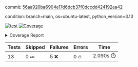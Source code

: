 commit: [56aa920ba6904e17d6dcb37f0dccdd424192ea42](https://github.com/rcmdnk/dynamic-typer/tree/56aa920ba6904e17d6dcb37f0dccdd424192ea42)

condition: branch=main, os=ubuntu-latest, python_version=3.13

[![test](https://github.com/rcmdnk/dynamic-typer/actions/workflows/test.yml/badge.svg)](https://github.com/rcmdnk/dynamic-typer/actions/runs/13086700444)
<a href="https://github.com/rcmdnk/dynamic-typer/blob/56aa920ba6904e17d6dcb37f0dccdd424192ea42/README.md"><img alt="Coverage" src="https://img.shields.io/badge/Coverage-98%25-brightgreen.svg" /></a><details><summary>Coverage Report </summary><table><tr><th>File</th><th>Stmts</th><th>Miss</th><th>Cover</th><th>Missing</th></tr><tbody><tr><td colspan="5"><b>src/dynamic_typer</b></td></tr><tr><td>&nbsp; &nbsp;<a href="https://github.com/rcmdnk/dynamic-typer/blob/56aa920ba6904e17d6dcb37f0dccdd424192ea42/src/dynamic_typer/dynamic_typer.py">dynamic_typer.py</a></td><td>78</td><td>2</td><td>97%</td><td><a href="https://github.com/rcmdnk/dynamic-typer/blob/56aa920ba6904e17d6dcb37f0dccdd424192ea42/src/dynamic_typer/dynamic_typer.py#L63">63</a>, <a href="https://github.com/rcmdnk/dynamic-typer/blob/56aa920ba6904e17d6dcb37f0dccdd424192ea42/src/dynamic_typer/dynamic_typer.py#L161">161</a></td></tr><tr><td><b>TOTAL</b></td><td><b>83</b></td><td><b>2</b></td><td><b>98%</b></td><td>&nbsp;</td></tr></tbody></table></details>

| Tests | Skipped | Failures | Errors | Time |
| ----- | ------- | -------- | -------- | ------------------ |
| 13 | 0 :zzz: | 5 :x: | 0 :fire: | 2.090s :stopwatch: |

